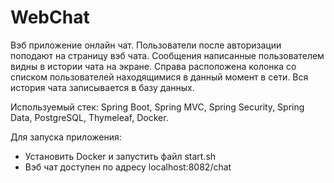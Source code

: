 WebChat
=
Вэб приложение онлайн чат. 
Пользователи после авторизации поподают на страницу вэб чата. Сообщения написанные пользователем видны в истории чата на экране. 
Справа расположена колонка со списком пользователей находящимися в данный момент в сети. Вся история чата записывается в базу данных.

Используемый стек: Spring Boot, Spring MVC, Spring Security, Spring Data, PostgreSQL, Thymeleaf, Docker.

Для запуска приложения:
* Установить Docker и запустить файл start.sh
* Вэб чат доступен по адресу localhost:8082/chat
